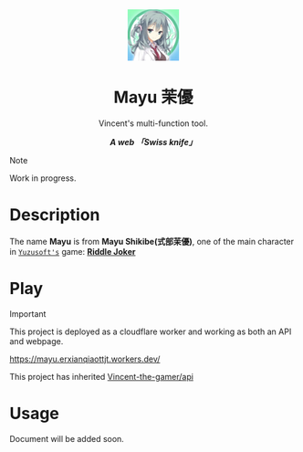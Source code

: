 <div align="center">
    <img src="./assets/img/mayu.png" style="height: 90px;"/>
    <h1>Mayu 茉優</h1>
    <p>Vincent's multi-function tool.</p>
    <b><i>A web 「Swiss knife」</i></b>
</div>

> [!NOTE]
> Work in progress.

# Description

The name **Mayu** is from **Mayu Shikibe(式部茉優)**, one of the main character in [`Yuzusoft's`](https://www.yuzu-soft.com/) game: [**Riddle Joker**](https://www.yuzu-soft.com/products.html)

# Play

> [!IMPORTANT]
> This project is deployed as a cloudflare worker and working as both an API and webpage.

https://mayu.erxianqiaottjt.workers.dev/

This project has inherited [Vincent-the-gamer/api](https://github.com/Vincent-the-gamer/api)

# Usage

Document will be added soon.